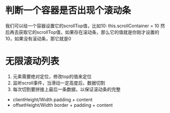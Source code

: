 # 判断一个容器是否出现个滚动条

我们可以给一个容器设置它的scrollTop值，比如10: this.scrollContainer = 10
然后再去获取它的scrollTop值，如果存在滚动条，那么它的值就是你刚才设置的10，如果没有滚动条，那它就是0

# 无限滚动列表

1. 元素需要绝对定位，修改top的值来定位
2. 监听scroll事件，当滑动一定高度后，数据切割
3. 每次切割要拼接上最后一条数据，以保证滚动条的完整

* clientHeight/Width padding + content
* offsetHeight/Width border + padding + content